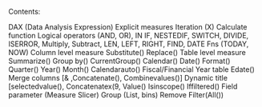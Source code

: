 Contents:

DAX (Data Analysis Expression)
Explicit measures
Iteration (X)
Calculate function
Logical operators (AND, OR), IN
IF, NESTEDIF, SWITCH, DIVIDE, ISERROR, Multiply, Subtract, LEN, LEFT, RIGHT, FIND, DATE Fns (TODAY, NOW)
Column level measure
Substitute()
Replace()
Table level measure
Summarize()
Group by()
CurrentGroup()
Calendar()
Date()
Format()
Quarter()
Year()
Month()
Calendarauto()
Fiscal/Financial Year table
Edate()
Merge columns
[& ,Concatenate(), Combinevalues()]
Dynamic title
[selectedvalue(), Concatenatex(9, Value()
Isinscope() Iffiltered()
Field parameter (Measure Slicer)
Group (List, bins)
Remove Filter(All())
